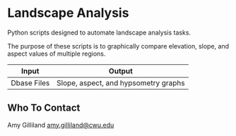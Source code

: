 Landscape Analysis
==============

Python scripts designed to automate landscape analysis tasks. 

The purpose of these scripts is to graphically compare elevation, slope, and aspect values of multiple regions.

| Input       | Output                               |
|-------------|--------------------------------------|
| Dbase Files | Slope, aspect, and hypsometry graphs |
                                  

Who To Contact
-------------
Amy Gilliland <amy.gilliland@cwu.edu>
